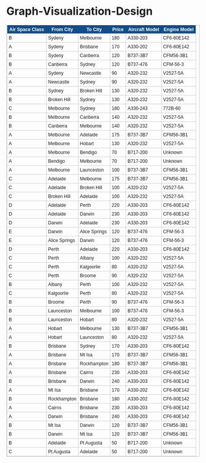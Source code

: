 # Graph-Visualization-Design



<style type="text/css">
	table.tableizer-table {
		font-size: 12px;
		border: 1px solid #CCC; 
		font-family: Arial, Helvetica, sans-serif;
	} 
	.tableizer-table td {
		padding: 4px;
		margin: 3px;
		border: 1px solid #CCC;
	}
	.tableizer-table th {
		background-color: #104E8B; 
		color: #FFF;
		font-weight: bold;
	}
</style>
<table class="tableizer-table">
<thead><tr class="tableizer-firstrow"><th>Air Space Class</th><th>From City</th><th>To City</th><th>Price</th><th>Aircraft Model</th><th>Engine Model</th></tr></thead><tbody>
 <tr><td>B</td><td>Sydeny</td><td>Melbourne</td><td>180</td><td>A330-203</td><td>CF6-80E142</td></tr>
 <tr><td>A</td><td>Sydeny</td><td>Brisbane</td><td>170</td><td>A330-202</td><td>CF6-80E142</td></tr>
 <tr><td>B</td><td>Sydeny</td><td>Canberra</td><td>120</td><td>B737-3B7</td><td>CFM56-3B1</td></tr>
 <tr><td>B</td><td>Canberra</td><td>Sydney</td><td>120</td><td>B737-476</td><td>CFM-56-3</td></tr>
 <tr><td>A</td><td>Sydeny</td><td>Newcastle</td><td>90</td><td>A320-232</td><td>V2527-5A</td></tr>
 <tr><td>A</td><td>Newcastle</td><td>Sydney</td><td>90</td><td>A320-232</td><td>V2527-5A</td></tr>
 <tr><td>B</td><td>Sydney</td><td>Broken Hill</td><td>130</td><td>A320-232</td><td>V2527-5A</td></tr>
 <tr><td>B</td><td>Broken Hill</td><td>Sydney</td><td>130</td><td>A320-232</td><td>V2527-5A</td></tr>
 <tr><td>C</td><td>Melbourne</td><td>Sydney</td><td>180</td><td>A330-243</td><td>772B-60</td></tr>
 <tr><td>B</td><td>Melbourne</td><td>Canberra</td><td>140</td><td>A320-232</td><td>V2527-5A</td></tr>
 <tr><td>B</td><td>Canberra</td><td>Melbourne</td><td>140</td><td>A320-232</td><td>V2527-5A</td></tr>
 <tr><td>A</td><td>Melbourne</td><td>Adelaide</td><td>175</td><td>B737-3B7</td><td>CFM56-3B1</td></tr>
 <tr><td>A</td><td>Melbourne</td><td>Hobart</td><td>130</td><td>A320-232</td><td>V2527-5A</td></tr>
 <tr><td>A</td><td>Melbourne</td><td>Bendigo</td><td>70</td><td>B717-200</td><td>Unknown</td></tr>
 <tr><td>A</td><td>Bendigo</td><td>Melbourne</td><td>70</td><td>B717-200</td><td>Unknown</td></tr>
 <tr><td>A</td><td>Melbourne</td><td>Launceston</td><td>100</td><td>B737-3B7</td><td>CFM56-3B1</td></tr>
 <tr><td>C</td><td>Adelaide</td><td>Melbourne</td><td>175</td><td>B737-3B7</td><td>CFM56-3B1</td></tr>
 <tr><td>C</td><td>Adelaide</td><td>Broken Hill</td><td>100</td><td>A320-232</td><td>V2527-5A</td></tr>
 <tr><td>C</td><td>Broken Hill</td><td>Adelaide</td><td>100</td><td>A320-232</td><td>V2527-5A</td></tr>
 <tr><td>D</td><td>Adelaide</td><td>Perth</td><td>220</td><td>A330-203</td><td>CF6-80E142 </td></tr>
 <tr><td>D</td><td>Adelaide</td><td>Darwin</td><td>230</td><td>A330-203</td><td>CF6-80E142 </td></tr>
 <tr><td>D</td><td>Darwin</td><td>Adelaide</td><td>230</td><td>A330-203</td><td>CF6-80E142 </td></tr>
 <tr><td>E</td><td>Darwin</td><td>Alice Springs</td><td>120</td><td>B737-476</td><td>CFM-56-3</td></tr>
 <tr><td>E</td><td>Alice Springs</td><td>Darwin</td><td>120</td><td>B737-476</td><td>CFM-56-3</td></tr>
 <tr><td>D</td><td>Perth</td><td>Adelaide</td><td>220</td><td>A330-203</td><td>CF6-80E142</td></tr>
 <tr><td>C</td><td>Perth</td><td>Albany</td><td>100</td><td>A320-232</td><td>V2527-5A</td></tr>
 <tr><td>C</td><td>Perth</td><td>Kalgoorlie</td><td>80</td><td>A320-232</td><td>V2527-5A</td></tr>
 <tr><td>C</td><td>Perth</td><td>Broome</td><td>90</td><td>A320-232</td><td>V2527-5A</td></tr>
 <tr><td>B</td><td>Albany</td><td>Perth</td><td>100</td><td>A320-232</td><td>V2527-5A</td></tr>
 <tr><td>C</td><td>Kalgoorlie</td><td>Perth</td><td>80</td><td>A320-232</td><td>V2527-5A</td></tr>
 <tr><td>B</td><td>Broome</td><td>Perth</td><td>90</td><td>B737-476</td><td>CFM-56-3</td></tr>
 <tr><td>B</td><td>Launceston</td><td>Melbourne</td><td>100</td><td>B737-476</td><td>CFM-56-3</td></tr>
 <tr><td>B</td><td>Launceston</td><td>Hobart</td><td>80</td><td>A320-232</td><td>V2527-5A</td></tr>
 <tr><td>A</td><td>Hobart</td><td>Melbourne</td><td>130</td><td>B737-3B7</td><td>CFM56-3B1</td></tr>
 <tr><td>A</td><td>Hobart</td><td>Launceston</td><td>80</td><td>A320-232</td><td>V2527-5A</td></tr>
 <tr><td>B</td><td>Brisbane</td><td>Sydney</td><td>170</td><td>A330-203</td><td>CF6-80E142</td></tr>
 <tr><td>A</td><td>Brisbane</td><td>Mt Isa</td><td>170</td><td>B737-3B7</td><td>CFM56-3B1</td></tr>
 <tr><td>A</td><td>Brisbane</td><td>Rockhampton</td><td>180</td><td>B737-3B7</td><td>CFM56-3B1</td></tr>
 <tr><td>A</td><td>Brisbane</td><td>Cairns</td><td>230</td><td>A330-203</td><td>CF6-80E142</td></tr>
 <tr><td>B</td><td>Brisbane</td><td>Darwin</td><td>240</td><td>A330-203</td><td>CF6-80E142</td></tr>
 <tr><td>A</td><td>Mt Isa</td><td>Brisbane</td><td>170</td><td>A330-202</td><td>CF6-80E142</td></tr>
 <tr><td>B</td><td>Rockhampton</td><td>Brisbane</td><td>180</td><td>A330-202</td><td>CF6-80E142</td></tr>
 <tr><td>A</td><td>Cairns</td><td>Brisbane</td><td>230</td><td>A330-203</td><td>CF6-80E142</td></tr>
 <tr><td>A</td><td>Darwin</td><td>Brisbane</td><td>240</td><td>A330-203</td><td>CF6-80E142</td></tr>
 <tr><td>B</td><td>Mt Isa</td><td>Darwin</td><td>120</td><td>B737-3B7</td><td>CFM56-3B1</td></tr>
 <tr><td>B</td><td>Darwin</td><td>Mt Isa</td><td>120</td><td>B737-3B7</td><td>CFM56-3B1</td></tr>
 <tr><td>B</td><td>Adelaide</td><td>Pt Augusta</td><td>50</td><td>B717-200</td><td>Unknown</td></tr>
 <tr><td>C</td><td>Pt Augusta</td><td>Adelaide</td><td>50</td><td>B717-200</td><td>Unknown</td></tr>
</tbody></table>
